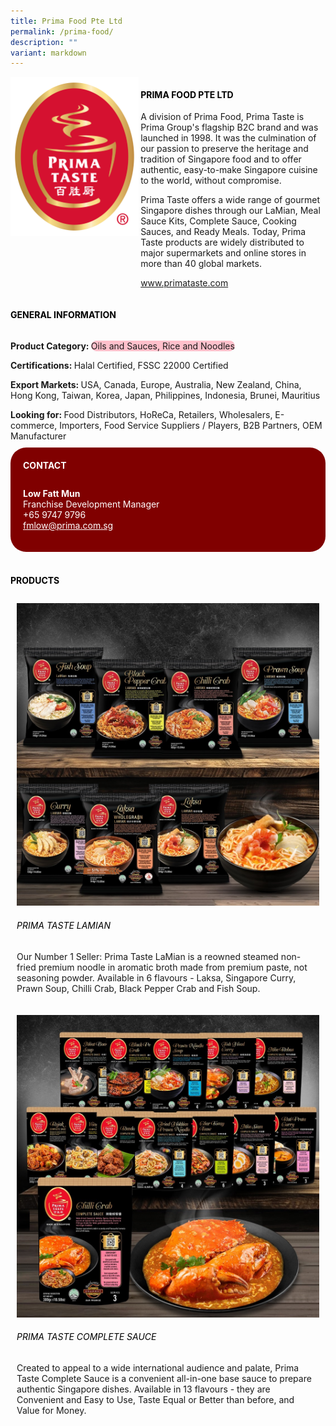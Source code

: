 ```yaml
---
title: Prima Food Pte Ltd
permalink: /prima-food/
description: ""
variant: markdown
---
```

<div class="flex-paragraph">
	<div style="display: flex; flex-wrap: wrap;" class="flex-container">
		<div style="flex: 1 1 40%; display: block;" class="card sgds">
			<img src="/images/Prima%20Food/prima_food_logo.png">
		</div>
		<div style="flex: 1 1 58%; display: block; margin-left: 3px" class="card-sgds">
			<h4 style="text-transform: uppercase; color: black;"><b>Prima Food Pte Ltd</b></h4>
			<p>A division of Prima Food, Prima Taste is Prima Group's flagship B2C brand and was launched in 1998. It was the culmination of our passion to preserve the heritage and tradition of Singapore food and to offer authentic, easy-to-make Singapore cuisine to the world, without compromise.</p>
			<p>Prima Taste offers a wide range of gourmet Singapore dishes through our LaMian, Meal Sauce Kits, Complete Sauce, Cooking Sauces, and Ready Meals. Today, Prima Taste products are widely distributed to major supermarkets and online stores in more than 40 global markets.</p>
			<p><a target="_blank" href="https://www.primataste.com">www.primataste.com</a></p>
		</div>
	</div>
</div>

<h4 style="text-transform: uppercase; color: black;">
	<b>General Information</b>
</h4>
<div style="display: flex; flex-wrap: wrap;" class="flex-container">
	<div style="flex: 1 1 65%; display: block; align-self: stretch" class="card sgds">
		<div class="flex-paragraph">
			<p>
				<b>Product Category: </b>
				<span style="background-color: pink; border-radius: 10px;">Oils and Sauces, Rice and Noodles</span>
			</p>
			<p>
				<b>Certifications: </b>Halal Certified, FSSC 22000 Certified
			</p>
			<p>
				<b>Export Markets: </b>USA, Canada, Europe, Australia, New Zealand, China, Hong Kong, Taiwan, Korea, Japan, Philippines, Indonesia, Brunei, Mauritius
			</p>
			<p style="margin-bottom: 10px;">
				<b>Looking for: </b>Food Distributors, HoReCa, Retailers, Wholesalers, E-commerce, Importers, Food Service Suppliers / Players, B2B Partners, OEM Manufacturer
			</p>
		</div>
	</div>
	<div style="flex: 1 1 35%; padding: 10px; display: block; background-color: maroon; border-radius: 25px; align-self: center;" class="card sgds">
		<h4 style="color: white; margin-top: 10px; margin-left: 10px;">CONTACT</h4>
		<div class="flex-paragraph">
			<p style="padding: 10px; color: white;">
				<b>Low Fatt Mun</b>
				<br>Franchise Development Manager<br>+65 9747 9796<br>
				<a style="color: white;" href="mailto:fmlow@prima.com.sg">fmlow@prima.com.sg</a>
			</p>
		</div>
	</div>
</div>
<br>
<h4 style="text-transform: uppercase; color: black;">
	<b>Products</b>
</h4>
<div style="display: flex; flex-wrap: wrap;">
	<div style="flex: 1 1 47%; margin: 10px; display: block;" class="card sgds">
		<div style="display: block;" class="flex-image">
			<img src="/images/Prima%20Food/prima_food_product_01.jpg">
		</div>
		<div class="flex-paragraph">
			<h6 style="text-transform: uppercase; color: black;">Prima Taste LaMian</h6>
			<p>Our Number 1 Seller: Prima Taste LaMian is a reowned steamed non-fried premium noodle in aromatic broth made from premium paste, not seasoning powder. Available in 6 flavours - Laksa, Singapore Curry, Prawn Soup, Chilli Crab, Black Pepper Crab and Fish Soup.</p>
		</div>
	</div>
	<div style="flex: 1 1 47%; margin: 10px; display: block;" class="card sgds">
		<div style="display: block;" class="flex-image">
			<img src="/images/Prima%20Food/prima_food_product_02.jpg">
		</div>
		<div class="flex-paragraph">
			<h6 style="text-transform: uppercase; color: black;">Prima Taste Complete Sauce</h6>
			<p>Created to appeal to a wide international audience and palate, Prima Taste Complete Sauce is a convenient all-in-one base sauce to prepare authentic Singapore dishes. Available in 13 flavours - they are Convenient and Easy to Use, Taste Equal or Better than before, and Value for Money.</p>
		</div>
	</div>
</div>
